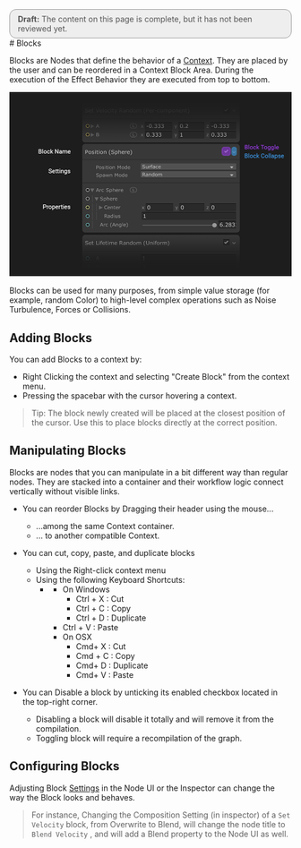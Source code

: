<div style="border: solid 1px #999; border-radius:12px; background-color:#EEE; padding: 8px; padding-left:14px; color: #555; font-size:14px;"><b>Draft:</b> The content on this page is complete, but it has not been reviewed yet.</div>
# Blocks

Blocks are Nodes that define the behavior of a [Context](Contexts.md). They are placed by the user and can be reordered in a Context Block Area. During the execution of the Effect Behavior they are executed from top to bottom.

![](Images/BlockUI.png)

Blocks can be used for many purposes, from simple value storage (for example, random Color) to high-level complex operations such as Noise Turbulence, Forces or Collisions.

## Adding Blocks

You can add Blocks to a context by:

* Right Clicking the context and selecting "Create Block" from the context menu.
* Pressing the spacebar with the cursor hovering  a context.

> Tip: The block newly created will be placed at the closest position of the cursor. Use this to place blocks directly at the correct position.

## Manipulating Blocks

Blocks are nodes that you can manipulate in a bit different way than regular nodes. They are stacked into a container and their workflow logic connect vertically without visible links.

* You can reorder Blocks by Dragging their header using the mouse...
  * ...among the same Context container.
  * ... to another compatible Context.
* You can cut, copy, paste, and duplicate blocks
  * Using the Right-click context menu
  * Using the following Keyboard Shortcuts:
    * * On Windows 
        - Ctrl + X : Cut
        - Ctrl + C : Copy
        - Ctrl + D : Duplicate
      - Ctrl + V : Paste
      * On OSX
        - Cmd+ X : Cut
        - Cmd + C : Copy
        - Cmd+ D : Duplicate
        - Cmd+ V : Paste
  
* You can Disable a block by unticking its enabled checkbox located in the top-right corner.
  * Disabling a block will disable it totally and will remove it from the compilation.
  * Toggling block will require a recompilation of the graph.

## Configuring Blocks

Adjusting Block [Settings](GraphLogicAndPhilosophy.md#settings) in the Node UI or the Inspector can change the way the Block looks and behaves. 

> For instance, Changing the Composition Setting (in inspector) of a `Set Velocity` block, from Overwrite to Blend, will change the node title to `Blend Velocity` , and will add a Blend property to the Node UI as well.

